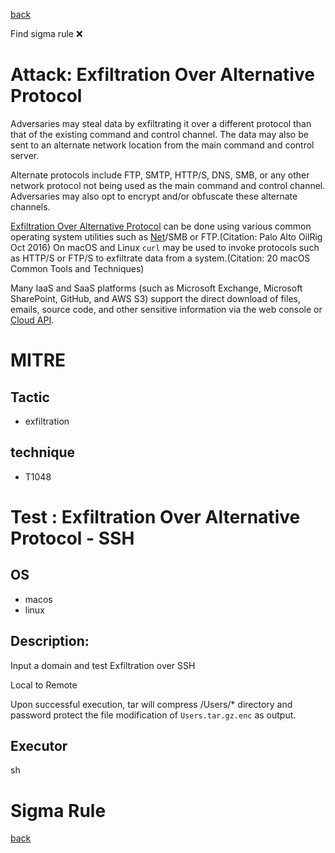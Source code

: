 
[back](../index.md)

Find sigma rule :x: 

# Attack: Exfiltration Over Alternative Protocol 

Adversaries may steal data by exfiltrating it over a different protocol than that of the existing command and control channel. The data may also be sent to an alternate network location from the main command and control server.  

Alternate protocols include FTP, SMTP, HTTP/S, DNS, SMB, or any other network protocol not being used as the main command and control channel. Adversaries may also opt to encrypt and/or obfuscate these alternate channels. 

[Exfiltration Over Alternative Protocol](https://attack.mitre.org/techniques/T1048) can be done using various common operating system utilities such as [Net](https://attack.mitre.org/software/S0039)/SMB or FTP.(Citation: Palo Alto OilRig Oct 2016) On macOS and Linux <code>curl</code> may be used to invoke protocols such as HTTP/S or FTP/S to exfiltrate data from a system.(Citation: 20 macOS Common Tools and Techniques)

Many IaaS and SaaS platforms (such as Microsoft Exchange, Microsoft SharePoint, GitHub, and AWS S3) support the direct download of files, emails, source code, and other sensitive information via the web console or [Cloud API](https://attack.mitre.org/techniques/T1059/009).

# MITRE
## Tactic
  - exfiltration


## technique
  - T1048


# Test : Exfiltration Over Alternative Protocol - SSH
## OS
  - macos
  - linux


## Description:
Input a domain and test Exfiltration over SSH

Local to Remote

Upon successful execution, tar will compress /Users/* directory and password protect the file modification of `Users.tar.gz.enc` as output.


## Executor
sh

# Sigma Rule


[back](../index.md)

